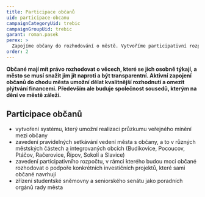 ```yaml
---
title: Participace občanů
uid: participace-obcanu
campaignCategoryUid: trebic
campaignGroupUid: trebic
garant: roman.pasek
perex: >
  Zapojíme občany do rozhodování o městě. Vytvoříme participativní rozpočet.
order: 2
---
```


**Občané mají mít právo rozhodovat o věcech, které se jich osobně týkají, a město se musí snažit jim jít naproti a být transparentní. Aktivní zapojení občanů do chodu města umožní dělat kvalitnější rozhodnutí a omezit plýtvání financemi. Především ale buduje společnost sousedů, kterým na dění ve městě záleží.**

## Participace občanů

* vytvoření systému, který umožní realizaci průzkumu veřejného mínění mezi občany
* zavedení pravidelných setkávání vedení města s občany, a to v různých městských částech a integrovaných obcích (Budíkovice, Pocoucov, Ptáčov, Račerovice, Řípov, Sokolí a Slavice)
* zavedení participativního rozpočtu, v rámci kterého budou moci občané rozhodovat o podpoře konkrétních investičních projektů, které sami občané navrhují
* zřízení studentské sněmovny a seniorského senátu jako poradních orgánů rady města
